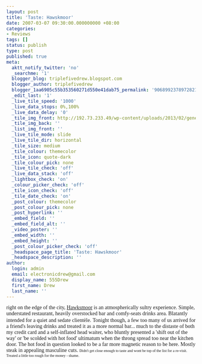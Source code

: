 ```yaml
---
layout: post
title: 'Taste: Hawskmoor'
date: 2007-03-07 09:30:00.000000000 +08:00
categories:
- Reviews
tags: []
status: publish
type: post
published: true
meta:
  aktt_notify_twitter: 'no'
  _searchme: '1'
  blogger_blog: triplefivedrew.blogspot.com
  blogger_author: triplefivedrew
  blogger_1aa6905c55b353560271d550e41dab75_permalink: '906899237897282164'
  _edit_last: '1'
  _live_tile_speed: '1000'
  _live_data_stops: 0%,100%
  _live_data_delay: '0'
  _tile_img_front: http://192.73.233.49/wp-content/uploads/2013/02/generic-restaurant-shot-tile.jpg
  _tile_img_back: ''
  _list_img_front: ''
  _live_tile_mode: slide
  _live_tile_dir: horizontal
  _tile_size: medium
  _tile_colour: themecolor
  _tile_icon: quote-dark
  _tile_colour_pick: none
  _live_tile_check: 'off'
  _live_data_stack: 'off'
  _lightbox_check: 'on'
  _colour_picker_check: 'off'
  _tile_icon_check: 'off'
  _tile_date_check: 'on'
  _post_colour: themecolor
  _post_colour_pick: none
  _post_hyperlink: ''
  _embed_field: ''
  _embed_field_alt: ''
  _video_poster: ''
  _embed_width: ''
  _embed_height: ''
  _post_colour_picker_check: 'off'
  _headspace_page_title: 'Taste: Hawskmoor'
  _headspace_description: ''
author:
  login: admin
  email: electronicdrew@gmail.com
  display_name: 555Drew
  first_name: Drew
  last_name: ''
---
```

<p class="MsoNormal"><span style="font-family:Tahoma;font-size:100%;">right on the edge of the city, <a href="http://www.thehawksmoor.co.uk/">Hawksmoor</a> is an atmospherically sultry experience. Simple, understated restaurant, heavily overstocked bar and comfy-seats drinks area. Blatantly intended for a quiet and sedate clientèle.</span>
<span style="font-family:Tahoma;font-size:100%;">Tonight though, a few too many of us arrived for a friend's leaving drinks and treated it as a more normal bar... much to the distaste of both my credit card and a self-inflated head waiter, who bluntly presented a 'shift out of the way' or 'be scolded with hot food' ultimatum when the throng spread too near the kitchen door.</span><span style="font-size:100%;"></span><span style="font-family:Tahoma;font-size:100%;">
The hot food in question looked to be a far more magnetic reason to be here. Mostly steak in appealing masculine cuts. </span><span style="font-family:Tahoma;font-size:10px;"><span style="font-size:100%;">Didn't get close enough to taste and wont be top of the list for a re-visit. Treated a little too rough for the money - shame.</span></span>

